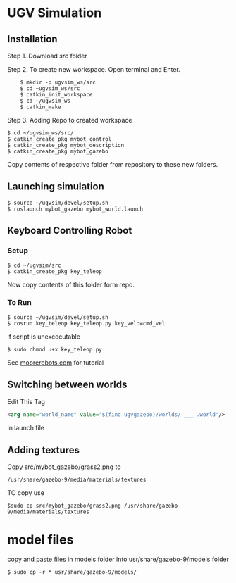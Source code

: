 # UGV Simulation

## Installation
Step 1. Download _src_  folder

Step 2. To create new workspace.
Open terminal and Enter.
 
```
    $ mkdir -p ugvsim_ws/src
    $ cd ~ugvsim_ws/src
    $ catkin_init_workspace
    $ cd ~/ugvsim_ws
    $ catkin_make 
```
Step 3. Adding Repo to created workspace
```
$ cd ~/ugvsim_ws/src/
$ catkin_create_pkg mybot_control
$ catkin_create_pkg mybot_description
$ catkin_create_pkg mybot_gazebo
```
Copy contents of respective folder from repository to these new folders.

## Launching simulation
```
$ source ~/ugvsim/devel/setup.sh
$ roslaunch mybot_gazebo mybot_world.launch
```
## Keyboard Controlling Robot

### Setup
```
$ cd ~/ugvsim/src
$ catkin_create_pkg key_teleop
```
Now copy contents of this folder form repo.

### To Run
```
$ source ~/ugvsim/devel/setup.sh
$ rosrun key_teleop key_teleop.py key_vel:=cmd_vel
```
if script is unexcecutable
```
$ sudo chmod u+x key_teleop.py
```

See [moorerobots.com](moorerobots.com) for tutorial
 
## Switching between worlds 
Edit This Tag 
```xml
<arg name="world_name" value="$(find ugvgazebo)/worlds/ ___ .world"/>
```
in launch file

## Adding textures
Copy src/mybot_gazebo/grass2.png to 
```
/usr/share/gazebo-9/media/materials/textures
```
TO copy use
```
$sudo cp src/mybot_gazebo/grass2.png /usr/share/gazebo-9/media/materials/textures
```
# model files
copy and paste files in models folder into usr/share/gazebo-9/models folder 
```/
$ sudo cp -r * usr/share/gazebo-9/models/
```

